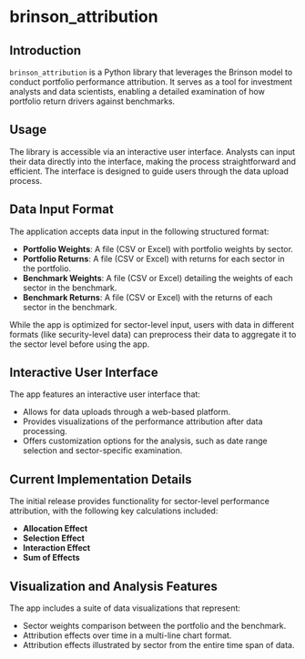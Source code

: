 # brinson_attribution

## Introduction
`brinson_attribution` is a Python library that leverages the Brinson model to conduct portfolio performance attribution. It serves as a tool for investment analysts and data scientists, enabling a detailed examination of how portfolio return drivers against benchmarks.

## Usage
The library is accessible via an interactive user interface. Analysts can input their data directly into the interface, making the process straightforward and efficient. The interface is designed to guide users through the data upload process.

## Data Input Format
The application accepts data input in the following structured format:

- **Portfolio Weights**: A file (CSV or Excel) with portfolio weights by sector.
- **Portfolio Returns**: A file (CSV or Excel) with returns for each sector in the portfolio.
- **Benchmark Weights**: A file (CSV or Excel) detailing the weights of each sector in the benchmark.
- **Benchmark Returns**: A file (CSV or Excel) with the returns of each sector in the benchmark.

While the app is optimized for sector-level input, users with data in different formats (like security-level data) can preprocess their data to aggregate it to the sector level before using the app.

## Interactive User Interface
The app features an interactive user interface that:

- Allows for data uploads through a web-based platform.
- Provides visualizations of the performance attribution after data processing.
- Offers customization options for the analysis, such as date range selection and sector-specific examination.

## Current Implementation Details
The initial release provides functionality for sector-level performance attribution, with the following key calculations included:

- **Allocation Effect**
- **Selection Effect**
- **Interaction Effect**
- **Sum of Effects**

## Visualization and Analysis Features
The app includes a suite of data visualizations that represent:

- Sector weights comparison between the portfolio and the benchmark.
- Attribution effects over time in a multi-line chart format.
- Attribution effects illustrated by sector from the entire time span of data.
